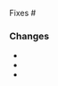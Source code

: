 <!-- Please link an issue via keyword: https://docs.github.com/en/issues/tracking-your-work-with-issues/linking-a-pull-request-to-an-issue#linking-a-pull-request-to-an-issue-using-a-keyword. -->

Fixes #

<!-- Please note all the changes you've made. A good rule of thumb is to have at least one bullet point per file changed. -->

### Changes

- 
- 
- 

<!-- Please ignore everything below until #78 closes. -->

<!-- Please attach full page screenshots of changes to the website's appearance before and after code changes in HTML drop boxes (see below template). DO NOT POST PICTURES OF YOUR CODE! -->

<!-- Commented out
### Screenshots, if applicable

<details>
  <summary>Title</summary>
  <br>
  <img src="" width="600" length="300" />
  <br>
</details>
-->
    
